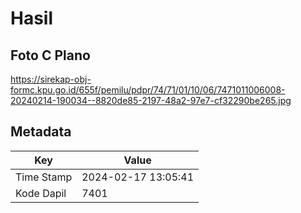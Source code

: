 # Hasil

## Foto C Plano

https://sirekap-obj-formc.kpu.go.id/655f/pemilu/pdpr/74/71/01/10/06/7471011006008-20240214-190034--8820de85-2197-48a2-97e7-cf32290be265.jpg


## Metadata

| Key        | Value               |
| ---------- | ------------------- |
| Time Stamp | 2024-02-17 13:05:41 |
| Kode Dapil | 7401                |



